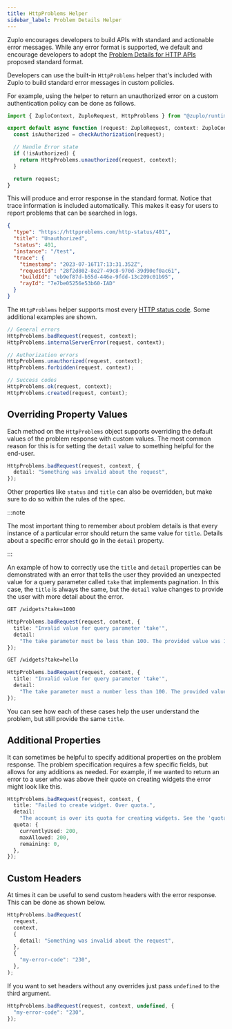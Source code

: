 ```yaml
---
title: HttpProblems Helper
sidebar_label: Problem Details Helper
---
```


Zuplo encourages developers to build APIs with standard and actionable error
messages. While any error format is supported, we default and encourage
developers to adopt the
[Problem Details for HTTP APIs](https://httpproblems.com/) proposed standard
format.

Developers can use the built-in `HttpProblems` helper that's included with Zuplo
to build standard error messages in custom policies.

For example, using the helper to return an unauthorized error on a custom
authentication policy can be done as follows.

```ts
import { ZuploContext, ZuploRequest, HttpProblems } from "@zuplo/runtime";

export default async function (request: ZuploRequest, context: ZuploContext) {
  const isAuthorized = checkAuthorization(request);

  // Handle Error state
  if (!isAuthorized) {
    return HttpProblems.unauthorized(request, context);
  }

  return request;
}
```

This will produce and error response in the standard format. Notice that trace
information is included automatically. This makes it easy for users to report
problems that can be searched in logs.

```json
{
  "type": "https://httpproblems.com/http-status/401",
  "title": "Unauthorized",
  "status": 401,
  "instance": "/test",
  "trace": {
    "timestamp": "2023-07-16T17:13:31.352Z",
    "requestId": "28f2d802-8e27-49c8-970d-39d90ef0ac61",
    "buildId": "eb9ef87d-b55d-446e-9fdd-13c209c01b95",
    "rayId": "7e7be05256e53b60-IAD"
  }
}
```

The `HttpProblems` helper supports most every
[HTTP status code](https://developer.mozilla.org/en-US/docs/Web/HTTP/Status).
Some additional examples are shown.

```ts
// General errors
HttpProblems.badRequest(request, context);
HttpProblems.internalServerError(request, context);

// Authorization errors
HttpProblems.unauthorized(request, context);
HttpProblems.forbidden(request, context);

// Success codes
HttpProblems.ok(request, context);
HttpProblems.created(request, context);
```

## Overriding Property Values

Each method on the `HttpProblems` object supports overriding the default values
of the problem response with custom values. The most common reason for this is
for setting the `detail` value to something helpful for the end-user.

```ts
HttpProblems.badRequest(request, context, {
  detail: "Something was invalid about the request",
});
```

Other properties like `status` and `title` can also be overridden, but make sure
to do so within the rules of the spec.

:::note

The most important thing to remember about problem details is that every
instance of a particular error should return the same value for `title`. Details
about a specific error should go in the `detail` property.

:::

An example of how to correctly use the `title` and `detail` properties can be
demonstrated with an error that tells the user they provided an unexpected value
for a query parameter called `take` that implements pagination. In this case,
the `title` is always the same, but the `detail` value changes to provide the
user with more detail about the error.

```txt
GET /widgets?take=1000
```

```ts
HttpProblems.badRequest(request, context, {
  title: "Invalid value for query parameter 'take'",
  detail:
    "The take parameter must be less than 100. The provided value was 1000.",
});
```

```txt
GET /widgets?take=hello
```

```ts
HttpProblems.badRequest(request, context, {
  title: "Invalid value for query parameter 'take'",
  detail:
    "The take parameter must a number less than 100. The provided value was 'hello'",
});
```

You can see how each of these cases help the user understand the problem, but
still provide the same `title`.

## Additional Properties

It can sometimes be helpful to specify additional properties on the problem
response. The problem specification requires a few specific fields, but allows
for any additions as needed. For example, if we wanted to return an error to a
user who was above their quote on creating widgets the error might look like
this.

```ts
HttpProblems.badRequest(request, context, {
  title: "Failed to create widget. Over quota.",
  detail:
    "The account is over its quota for creating widgets. See the 'quota' field for details",
  quota: {
    currentlyUsed: 200,
    maxAllowed: 200,
    remaining: 0,
  },
});
```

## Custom Headers

At times it can be useful to send custom headers with the error response. This
can be done as shown below.

```ts
HttpProblems.badRequest(
  request,
  context,
  {
    detail: "Something was invalid about the request",
  },
  {
    "my-error-code": "230",
  },
);
```

If you want to set headers without any overrides just pass `undefined` to the
third argument.

```ts
HttpProblems.badRequest(request, context, undefined, {
  "my-error-code": "230",
});
```
